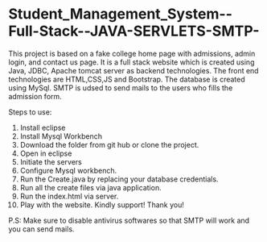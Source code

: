 # Student_Management_System--Full-Stack--JAVA-SERVLETS-SMTP-
This project is based on a fake college home page with admissions, admin login, and contact us page. It is a full stack website which is created using Java, JDBC, Apache tomcat server as backend technologies. The front end technologies are HTML,CSS,JS and Bootstrap. The database is created using MySql. SMTP is udsed to send mails to the users who fills the admission form.

Steps to use:
1. Install eclipse
2. Install Mysql Workbench
3. Download the folder from git hub or clone the project.
4. Open in eclipse
5. Initiate the servers
6. Configure Mysql workbench.
7. Run the Create.java by replacing your database credentials.
8. Run all the create files via java application.
9. Run the index.html via server.
10. Play with the website. Kindly support! Thank you!

P.S: Make sure to disable antivirus softwares so that SMTP will work and you can send mails.
